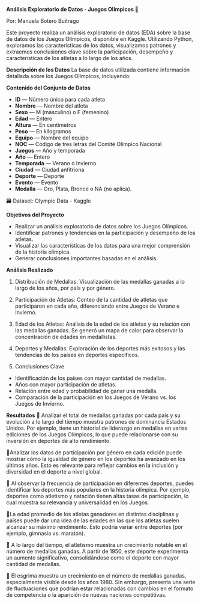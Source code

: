 ****Análisis Exploratorio de Datos - Juegos Olímpicos 🏅****


Por: Manuela Botero Buitrago 

Este proyecto realiza un análisis exploratorio de datos (EDA) sobre la base de datos de los Juegos Olímpicos, disponible en Kaggle. Utilizando Python, exploramos las características de los datos, visualizamos patrones y extraemos conclusiones clave sobre la participación, desempeño y características de los atletas a lo largo de los años.

**Descripción de los Datos**
La base de datos utilizada contiene información detallada sobre los Juegos Olímpicos, incluyendo:

**Contenido del Conjunto de Datos**
- **ID** — Número único para cada atleta
- **Nombre** — Nombre del atleta
- **Sexo** — M (masculino) o F (femenino)
- **Edad** — Entero
- **Altura** — En centímetros
- **Peso** — En kilogramos
- **Equipo** — Nombre del equipo
- **NOC** — Código de tres letras del Comité Olímpico Nacional
- **Juegos** — Año y temporada
- **Año** — Entero
- **Temporada** — Verano o Invierno
- **Ciudad** — Ciudad anfitriona
- **Deporte** — Deporte
- **Evento** — Evento
- **Medalla** — Oro, Plata, Bronce o NA (no aplica).

🗃 Dataset: Olympic Data - Kaggle

**Objetivos del Proyecto**
- Realizar un análisis exploratorio de datos sobre los Juegos Olímpicos.
- Identificar patrones y tendencias en la participación y desempeño de los atletas.
- Visualizar las características de los datos para una mejor comprensión de la historia olímpica.
- Generar conclusiones importantes basadas en el análisis.

**Análisis Realizado**
1. Distribución de Medallas: Visualización de las medallas ganadas a lo largo de los años, por país y por género.

2. Participación de Atletas: Conteo de la cantidad de atletas que participaron en cada año, diferenciando entre Juegos de Verano e Invierno.

3. Edad de los Atletas: Análisis de la edad de los atletas y su relación con las medallas ganadas. Se generó un mapa de calor para observar la concentración de edades en medallistas.

4. Deportes y Medallas: Exploración de los deportes más exitosos y las tendencias de los países en deportes específicos.

5. Conclusiones Clave
- Identificación de los países con mayor cantidad de medallas.
- Años con mayor participación de atletas.
- Relación entre edad y probabilidad de ganar una medalla.
- Comparación de la participación en los Juegos de Verano vs. los Juegos de Invierno.


**Resultados** 
🚀 Analizar el total de medallas ganadas por cada país y su evolución a lo largo del tiempo muestra patrones de dominancia Estados Unidos. Por ejemplo, tiene un historial de liderazgo en medallas en varias ediciones de los Juegos Olímpicos, lo que puede relacionarse con su inversión en deportes de alto rendimiento.

🚀Analizar los datos de participación por género en cada edición puede mostrar cómo la igualdad de género en los deportes ha avanzado en los últimos años. Esto es relevante para reflejar cambios en la inclusión y diversidad en el deporte a nivel global.

🚀 Al observar la frecuencia de participación en diferentes deportes, puedes identificar los deportes más populares en la historia olímpica. Por ejemplo, deportes como atletismo y natación tienen altas tasas de participación, lo cual muestra su relevancia y universalidad en los Juegos.

🚀La edad promedio de los atletas ganadores en distintas disciplinas y países puede dar una idea de las edades en las que los atletas suelen alcanzar su máximo rendimiento. Esto podría variar entre deportes (por ejemplo, gimnasia vs. maratón).

🚀 A lo largo del tiempo, el atletismo muestra un crecimiento notable en el número de medallas ganadas. A partir de 1950, este deporte experimenta un aumento significativo, consolidándose como el deporte con mayor cantidad de medallas.

🚀 El esgrima muestra un crecimiento en el número de medallas ganadas, especialmente visible desde los años 1980. Sin embargo, presenta una serie de fluctuaciones que podrían estar relacionadas con cambios en el formato de competencia o la aparición de nuevas naciones competitivas.